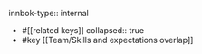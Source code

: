 innbok-type:: internal
- #[[related keys]]
collapsed:: true
- #key [[Team/Skills and expectations overlap]]




